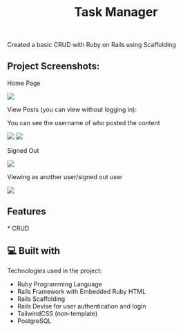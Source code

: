 <h1 align="center" id="title">Task Manager</h1><br>

<p id="description">Created a basic CRUD with Ruby on Rails using Scaffolding</p>

<h2>Project Screenshots:</h2>

<p>Home Page</p>
<img src ="https://i.imgur.com/RQXC4Hm.png">

<p>View Posts (you can view without logging in):</p>
<p>You can see the username of who posted the content</p>
<img src = "https://i.imgur.com/CLJqqwS.png">
<img src = "https://i.imgur.com/AscZgwK.png">

<p>Signed Out</p> 
<img src="https://i.imgur.com/Wp2n395.png">

<p>Viewing as another user/signed out user</p>
<img src = "https://i.imgur.com/mZ1y2qr.png">

<h2>Features</h2>
*   CRUD

<h2>💻 Built with</h2>

Technologies used in the project:

*   Ruby Programming Language
*   Rails Framework with Embedded Ruby HTML
*   Rails Scaffolding
*   Rails Devise for user authentication and login
*   TailwindCSS (non-template)
*   PostgreSQL
